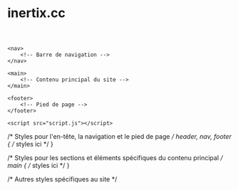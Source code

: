 # inertix.cc
<!DOCTYPE html>
<html>
<head>
    <title>Mon site comme inertix.cc</title>
    <link rel="stylesheet" type="text/css" href="styles.css">
</head>
<body>
    <header>
        <!-- Contenu de l'en-tête -->
    </header>

    <nav>
        <!-- Barre de navigation -->
    </nav>

    <main>
        <!-- Contenu principal du site -->
    </main>

    <footer>
        <!-- Pied de page -->
    </footer>

    <script src="script.js"></script>
</body>
</html>


/* Styles pour l'en-tête, la navigation et le pied de page */
header, nav, footer {
    /* styles ici */
}

/* Styles pour les sections et éléments spécifiques du contenu principal */
main {
    /* styles ici */
}

/* Autres styles spécifiques au site */



